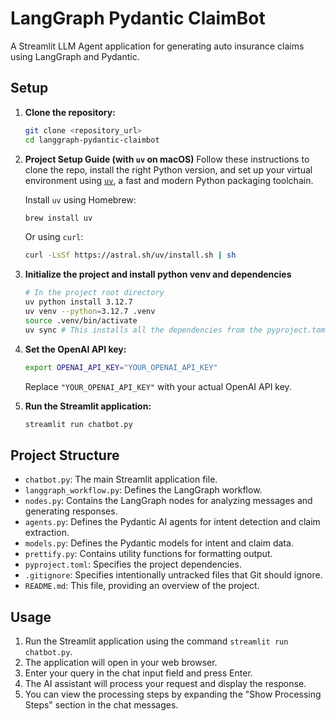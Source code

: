 # LangGraph Pydantic ClaimBot

A Streamlit LLM Agent application for generating auto insurance claims using LangGraph and Pydantic.

## Setup

1.  **Clone the repository:**

    ```bash
    git clone <repository_url>
    cd langgraph-pydantic-claimbot
    ```
2. **Project Setup Guide (with `uv` on macOS)**
    Follow these instructions to clone the repo, install the right Python version, and set up your virtual environment using [`uv`](https://github.com/astral-sh/uv), a fast and modern Python packaging toolchain.

    Install `uv` using Homebrew:

    ```bash
    brew install uv
    ```
    Or using `curl`:
    ```bash
    curl -LsSf https://astral.sh/uv/install.sh | sh
    ```
3. **Initialize the project and install python venv and dependencies**
    ```bash
    # In the project root directory
    uv python install 3.12.7
    uv venv --python=3.12.7 .venv
    source .venv/bin/activate
    uv sync # This installs all the dependencies from the pyproject.toml in the .venv

4.  **Set the OpenAI API key:**

    ```bash
    export OPENAI_API_KEY="YOUR_OPENAI_API_KEY"
    ```

    Replace `"YOUR_OPENAI_API_KEY"` with your actual OpenAI API key.
5.  **Run the Streamlit application:**

    ```bash
    streamlit run chatbot.py
    ```

## Project Structure

*   `chatbot.py`: The main Streamlit application file.
*   `langgraph_workflow.py`: Defines the LangGraph workflow.
*   `nodes.py`: Contains the LangGraph nodes for analyzing messages and generating responses.
*   `agents.py`: Defines the Pydantic AI agents for intent detection and claim extraction.
*   `models.py`: Defines the Pydantic models for intent and claim data.
*   `prettify.py`: Contains utility functions for formatting output.
*   `pyproject.toml`: Specifies the project dependencies.
*   `.gitignore`: Specifies intentionally untracked files that Git should ignore.
*   `README.md`: This file, providing an overview of the project.

## Usage

1.  Run the Streamlit application using the command `streamlit run chatbot.py`.
2.  The application will open in your web browser.
3.  Enter your query in the chat input field and press Enter.
4.  The AI assistant will process your request and display the response.
5.  You can view the processing steps by expanding the "Show Processing Steps" section in the chat messages.
